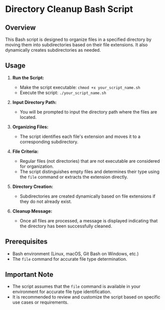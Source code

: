 # Directory Cleanup Bash Script

## Overview

This Bash script is designed to organize files in a specified directory by moving them into subdirectories based on their file extensions. It also dynamically creates subdirectories as needed.

## Usage

1. **Run the Script:**
    - Make the script executable: `chmod +x your_script_name.sh`
    - Execute the script: `./your_script_name.sh`

2. **Input Directory Path:**
    - You will be prompted to input the directory path where the files are located.

3. **Organizing Files:**
    - The script identifies each file's extension and moves it to a corresponding subdirectory.

4. **File Criteria:**
    - Regular files (not directories) that are not executable are considered for organization.
    - The script distinguishes empty files and determines their type using the `file` command or extracts the extension directly.

5. **Directory Creation:**
    - Subdirectories are created dynamically based on file extensions if they do not already exist.

6. **Cleanup Message:**
    - Once all files are processed, a message is displayed indicating that the directory has been successfully cleaned.

## Prerequisites

- Bash environment (Linux, macOS, Git Bash on Windows, etc.)
- The `file` command for accurate file type determination.

## Important Note

- The script assumes that the `file` command is available in your environment for accurate file type identification.
- It is recommended to review and customize the script based on specific use cases or requirements.
